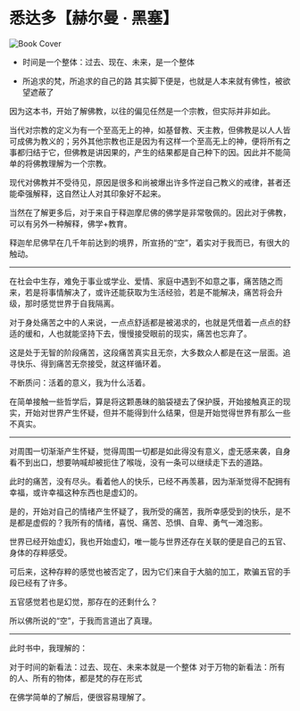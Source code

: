 # 悉达多【赫尔曼 · 黑塞】

![Book Cover](https://img1.doubanio.com/view/subject/l/public/s29396368.jpg)

- 时间是一个整体：过去、现在、未来，是一个整体

- 所追求的梵，所追求的自己的路  其实脚下便是，也就是人本来就有佛性，被欲望遮蔽了

因为这本书，开始了解佛教，以往的偏见任然是一个宗教，但实际并非如此。

当代对宗教的定义为有一个至高无上的神，如基督教、天主教，但佛教是以人人皆可成佛为教义的；另外其他宗教也正是因为有这样一个至高无上的神，便将所有之事都归结于它，但佛教是讲因果的，产生的结果都是自己种下的因。因此并不能简单的将佛教理解为一个宗教。

现代对佛教并不受待见，原因是很多和尚被爆出许多忤逆自己教义的戒律，甚者还能牵强解释，这自然让人对其印象好不起来。

当然在了解更多后，对于来自于释迦摩尼佛的佛学是非常敬佩的。因此对于佛教，可以有另外一种解释，佛学+教育。

释迦牟尼佛早在几千年前达到的境界，所宣扬的“空”，着实对于我而已，有很大的触动。

---

在社会中生存，难免于事业或学业、爱情、家庭中遇到不如意之事，痛苦随之而来，若是将事情解决了，或许还能获取为生活经验，若是不能解决，痛苦将会升级，那时感觉世界于自我隔离。

对于身处痛苦之中的人来说，一点点舒适都是被渴求的，也就是凭借着一点点的舒适的缓和，人也就能坚持下去，慢慢接受眼前的现实，痛苦也忘弃了。

这是处于无智的阶段痛苦，这段痛苦真实且无奈，大多数众人都是在这一层面。追寻快乐、得到痛苦无奈接受，就这样循环着。

不断质问：活着的意义，我为什么活着。

在简单接触一些哲学后，算是将这颗愚昧的脑袋褪去了保护膜，开始接触真正的现实，开始对世界产生怀疑，但并不能得到什么结果，但是开始觉得世界有那么一些不真实。

---

对周围一切渐渐产生怀疑，觉得周围一切都是如此得没有意义，虚无感来袭，自身看不到出口，想要呐喊却被扼住了喉咙，没有一条可以继续走下去的道路。

此时的痛苦，没有尽头。看着他人的快乐，已经不再羡慕，因为渐渐觉得不配拥有幸福，或许幸福这种东西也是虚幻的。

是的，开始对自己的情绪产生怀疑了，我所受的痛苦，我所幸感受到的快乐，是不是都是虚假的？我所有的情绪，喜悦、痛苦、恐惧、自卑、勇气一滩泡影。

世界已经开始虚幻，我也开始虚幻，唯一能与世界还存在关联的便是自己的五官、身体的存粹感受。

可后来，这种存粹的感觉也被否定了，因为它们来自于大脑的加工，欺骗五官的手段已经有了许多。

五官感觉若也是幻觉，那存在的还剩什么？

所以佛所说的“空”，于我而言道出了真理。

---

此时书中，我理解的：

对于时间的新看法：过去、现在、未来本就是一个整体
对于万物的新看法：所有的人、所有的物体，都是梵的存在形式

在佛学简单的了解后，便很容易理解了。
